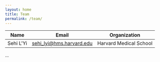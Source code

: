 ```yaml
---
layout: home
title: Team
permalink: /team/
---
```


|Name|Email|Organization|
|---|---|---|
|Sehi L'Yi|sehi_lyi@hms.harvard.edu|Harvard Medical School|

...
